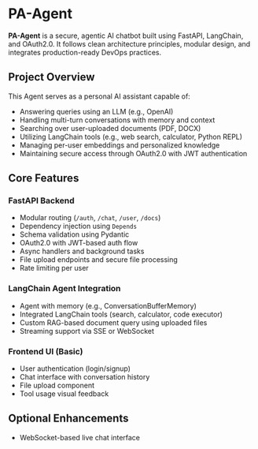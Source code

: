 # PA-Agent

**PA-Agent** is a secure, agentic AI chatbot built using FastAPI, LangChain, and OAuth2.0. It follows clean architecture principles, modular design, and integrates production-ready DevOps practices.

## Project Overview

This Agent serves as a personal AI assistant capable of:
- Answering queries using an LLM (e.g., OpenAI)
- Handling multi-turn conversations with memory and context
- Searching over user-uploaded documents (PDF, DOCX)
- Utilizing LangChain tools (e.g., web search, calculator, Python REPL)
- Managing per-user embeddings and personalized knowledge
- Maintaining secure access through OAuth2.0 with JWT authentication

## Core Features

### FastAPI Backend
- Modular routing (`/auth`, `/chat`, `/user`, `/docs`)
- Dependency injection using `Depends`
- Schema validation using Pydantic
- OAuth2.0 with JWT-based auth flow
- Async handlers and background tasks
- File upload endpoints and secure file processing
- Rate limiting per user

### LangChain Agent Integration
- Agent with memory (e.g., ConversationBufferMemory)
- Integrated LangChain tools (search, calculator, code executor)
- Custom RAG-based document query using uploaded files
- Streaming support via SSE or WebSocket

### Frontend UI (Basic)
- User authentication (login/signup)
- Chat interface with conversation history
- File upload component
- Tool usage visual feedback

## Optional Enhancements
- WebSocket-based live chat interface

